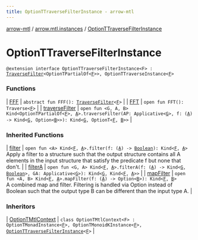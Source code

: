 ```yaml
---
title: OptionTTraverseFilterInstance - arrow-mtl
---
```


[arrow-mtl](../../index.html) / [arrow.mtl.instances](../index.html) / [OptionTTraverseFilterInstance](./index.html)

# OptionTTraverseFilterInstance

`@extension interface OptionTTraverseFilterInstance<F> : `[`TraverseFilter`](../../arrow.mtl.typeclasses/-traverse-filter/index.html)`<OptionTPartialOf<`[`F`](index.html#F)`>>, OptionTTraverseInstance<`[`F`](index.html#F)`>`

### Functions

| [FFF](-f-f-f.html) | `abstract fun FFF(): `[`TraverseFilter`](../../arrow.mtl.typeclasses/-traverse-filter/index.html)`<`[`F`](index.html#F)`>` |
| [FFT](-f-f-t.html) | `open fun FFT(): Traverse<`[`F`](index.html#F)`>` |
| [traverseFilter](traverse-filter.html) | `open fun <G, A, B> Kind<OptionTPartialOf<`[`F`](index.html#F)`>, `[`A`](traverse-filter.html#A)`>.traverseFilter(AP: Applicative<`[`G`](traverse-filter.html#G)`>, f: (`[`A`](traverse-filter.html#A)`) -> Kind<`[`G`](traverse-filter.html#G)`, Option<`[`B`](traverse-filter.html#B)`>>): Kind<`[`G`](traverse-filter.html#G)`, OptionT<`[`F`](index.html#F)`, `[`B`](traverse-filter.html#B)`>>` |

### Inherited Functions

| [filter](../../arrow.mtl.typeclasses/-traverse-filter/filter.html) | `open fun <A> Kind<`[`F`](../../arrow.mtl.typeclasses/-traverse-filter/index.html#F)`, `[`A`](../../arrow.mtl.typeclasses/-traverse-filter/filter.html#A)`>.filter(f: (`[`A`](../../arrow.mtl.typeclasses/-traverse-filter/filter.html#A)`) -> `[`Boolean`](https://kotlinlang.org/api/latest/jvm/stdlib/kotlin/-boolean/index.html)`): Kind<`[`F`](../../arrow.mtl.typeclasses/-traverse-filter/index.html#F)`, `[`A`](../../arrow.mtl.typeclasses/-traverse-filter/filter.html#A)`>`<br>Apply a filter to a structure such that the output structure contains all A elements in the input structure that satisfy the predicate f but none that don't. |
| [filterA](../../arrow.mtl.typeclasses/-traverse-filter/filter-a.html) | `open fun <G, A> Kind<`[`F`](../../arrow.mtl.typeclasses/-traverse-filter/index.html#F)`, `[`A`](../../arrow.mtl.typeclasses/-traverse-filter/filter-a.html#A)`>.filterA(f: (`[`A`](../../arrow.mtl.typeclasses/-traverse-filter/filter-a.html#A)`) -> Kind<`[`G`](../../arrow.mtl.typeclasses/-traverse-filter/filter-a.html#G)`, `[`Boolean`](https://kotlinlang.org/api/latest/jvm/stdlib/kotlin/-boolean/index.html)`>, GA: Applicative<`[`G`](../../arrow.mtl.typeclasses/-traverse-filter/filter-a.html#G)`>): Kind<`[`G`](../../arrow.mtl.typeclasses/-traverse-filter/filter-a.html#G)`, Kind<`[`F`](../../arrow.mtl.typeclasses/-traverse-filter/index.html#F)`, `[`A`](../../arrow.mtl.typeclasses/-traverse-filter/filter-a.html#A)`>>` |
| [mapFilter](../../arrow.mtl.typeclasses/-traverse-filter/map-filter.html) | `open fun <A, B> Kind<`[`F`](../../arrow.mtl.typeclasses/-traverse-filter/index.html#F)`, `[`A`](../../arrow.mtl.typeclasses/-traverse-filter/map-filter.html#A)`>.mapFilter(f: (`[`A`](../../arrow.mtl.typeclasses/-traverse-filter/map-filter.html#A)`) -> Option<`[`B`](../../arrow.mtl.typeclasses/-traverse-filter/map-filter.html#B)`>): Kind<`[`F`](../../arrow.mtl.typeclasses/-traverse-filter/index.html#F)`, `[`B`](../../arrow.mtl.typeclasses/-traverse-filter/map-filter.html#B)`>`<br>A combined map and filter. Filtering is handled via Option instead of Boolean such that the output type B can be different than the input type A. |

### Inheritors

| [OptionTMtlContext](../-option-t-mtl-context/index.html) | `class OptionTMtlContext<F> : OptionTMonadInstance<`[`F`](../-option-t-mtl-context/index.html#F)`>, OptionTMonoidKInstance<`[`F`](../-option-t-mtl-context/index.html#F)`>, `[`OptionTTraverseFilterInstance`](./index.html)`<`[`F`](../-option-t-mtl-context/index.html#F)`>` |

